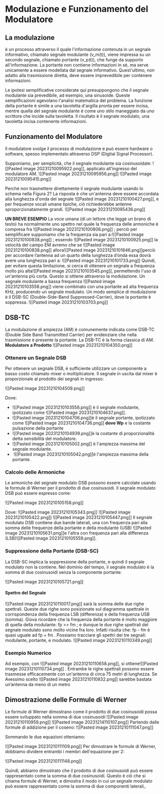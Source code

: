 # Modulazione e Funzionamento del Modulatore

## La **modulazione**

è un processo attraverso il quale l'informazione contenuta in un segnale informativo, chiamato segnale modulante \(v_m(t)\), viene impressa su un secondo segnale, chiamato portante \(v_p(t)\), che funge da supporto all'informazione. La portante non contiene informazioni in sé, ma serve unicamente a essere modellata dal segnale informativo. Quest'ultimo, non adatto alla trasmissione diretta, deve essere imprevedibile per contenere informazioni.

Le ipotesi semplificative considerate qui presuppongono che il segnale modulante sia prevedibile, ad esempio, una sinusoide. Queste semplificazioni agevolano l'analisi matematica del problema. La funzione della portante è simile a una tavoletta d'argilla pronta per essere incisa, mentre quella del segnale modulante è come uno stilo maneggiato da uno scrittore che incide sulla tavoletta. Il risultato è il segnale modulato, una tavoletta incisa contenente informazioni.

## Funzionamento del Modulatore

Il modulatore svolge il processo di modulazione e può essere hardware o software, spesso implementato attraverso DSP (Digital Signal Processor).

Supponiamo, per semplicità, che il segnale modulante sia cosinusoidale: ![[Pasted image 20231210095922.png]], applicato all'ingresso del modulatore AM.
![[Pasted image 20231210095956.png]]
![[Pasted image 20231210095415.png]]

Perché non trasmettere direttamente il segnale modulante usando lo schema nella Figura 2? La risposta è che un'antenna deve essere accordata alla lunghezza d'onda del segnale
![[Pasted image 20231210100427.png]], e per frequenze vocali umane tipiche, ciò richiederebbe antenne sproporzionatamente grandi.
![[Pasted image 20231210095436.png]]

**UN BREVE ESEMPIO**
La voce umana (di un lettore che legge un brano di testo) ha normalmente uno spettro nel quale la frequenza delle armoniche è compresa fra ![[Pasted image 20231210100808.png]] ; perciò per semplificare supponiamo che la frequenza sia pari a:![[Pasted image 20231210100838.png]] ; essendo  ![[Pasted image 20231210100925.png]] la velocità del campo EM avremo che se ![[Pasted image 20231210100838.png]] allora![[Pasted image 20231210101646.png]]perciò per accordare l’antenna ad un quarto della lunghezza d’onda essa dovrà avere una lunghezza pari a:
![[Pasted image 20231210101733.png]]
Quindi, per evitare questa limitazione, si cerca di ottenere un segnale a frequenza molto più alta![[Pasted image 20231210103545.png]], permettendo l'uso di un'antenna più corta. Questo si ottiene attraverso la modulazione. Un segnale modulante a bassa frequenza ![[Pasted image 20231210103558.png]] viene combinato con una portante ad alta frequenza KHz, producendo un segnale modulato. Un modo semplice di modulazione è il DSB-SC (Double-Side-Band Suppressed-Carrier), dove la portante è soppressa.
![[Pasted image 20231210103703.png]]

## DSB-TC

La modulazione di ampiezza (AM) è comunemente indicata come DSB-TC (Double Side Band Transmitted Carrier) per evidenziare che nella trasmissione è presente la portante. La DSB-TC è la forma classica di AM.
**Modulatore a Prodotto**
![[Pasted image 20231210104350.png]]

### Ottenere un Segnale DSB

Per ottenere un segnale DSB, è sufficiente utilizzare un componente a basso costo chiamato mixer o moltiplicatore. Il segnale in uscita dal mixer è proporzionale al prodotto dei segnali in ingresso:

![[Pasted image 20231210104509.png]]

Dove:

- ![[Pasted image 20231210103558.png]] è il segnale modulante, ipotizzato come ![[Pasted image 20231210104637.png]].
- ![[Pasted image 20231210104706.png]]è il segnale portante, ipotizzato come ![[Pasted image 20231210104736.png]]
**dove Wp** e la costante pulsazione della portante
- ![[Pasted image 20231210104939.png]]è la costante di proporzionalità detta sensibilità del modulatore.
- ![[Pasted image 20231210105002.png]]​ è l'ampiezza massima del segnale modulante.
- ​ ![[Pasted image 20231210105042.png]]è l'ampiezza massima della portante.

### Calcolo delle Armoniche

Le armoniche del segnale modulato DSB possono essere calcolate usando le formule di Werner per il prodotto di due cosinusoidi. Il segnale modulato DSB può essere espresso come:

![[Pasted image 20231210105158.png]]

Dove:
![[Pasted image 20231210105343.png]]
![[Pasted image 20231210105422.png]]
![[Pasted image 20231210105447.png]]
Il segnale modulato DSB contiene due bande laterali, una con frequenza pari alla somma delle frequenze della portante e della modulante (USB) ![[Pasted image 20231210105631.png]]e l'altra con frequenza pari alla differenza (LSB)![[Pasted image 20231210105559.png]].

### Suppressione della Portante (DSB-SC)

La DSB-SC implica la soppressione della portante, e quindi il segnale modulato non la contiene. Nel dominio del tempo, il segnale modulato è la somma di due cosinusoidi senza la componente portante:

![[Pasted image 20231210105721.png]]

#### Spettro del Segnale

![[Pasted image 20231210110017.png]]
sarà la somma delle due righe spettrali. Queste due righe sono posizionate sul diagramma spettrale in corrispondenza della frequenza LSB (differenza) e della frequenza USB (somma). Giova ricordare che la frequenza della portante è molto maggiore di quella della modulante: fp >> fm ; e dunque le due righe spettrali del segnale modulato sono molto vicine fra loro. Infatti risulta che:  fp - fm è quasi uguale ad fp + fm . Possiamo tracciare gli spettri dei tre segnali: modulante, portante, e modulato.
![[Pasted image 20231210110349.png]]

### Esempio Numerico

Ad esempio, con ![[Pasted image 20231210110658.png]], si ottiene![[Pasted image 20231210110734.png]] . Entrambe le righe spettrali possono essere trasmesse efficacemente con un'antenna di circa 75 metri di lunghezza. Se Avessimo scelto
![[Pasted image 20231210110832.png]]
 sarebbe bastata un’antenna da meno di un metro

## Dimostrazione delle Formule di Werner

Le formule di Werner dimostrano come il prodotto di due cosinusoidi possa essere sviluppato nella somma di due cosinusoidi
![[Pasted image 20231210110959.png]]
  ![[Pasted image 20231214110107.png]]
  Partendo dalle formule di addizione per il coseno:
![[Pasted image 20231210111047.png]]

Sommando le due equazioni otteniamo:

![[Pasted image 20231210111109.png]]
Per dimostrare le formule di Werner, dobbiamo dividere entrambi i membri dell'equazione per 2:

![[Pasted image 20231210111148.png]]

Quindi, abbiamo dimostrato che il prodotto di due cosinusoidi può essere rappresentato come la somma di due cosinusoidi. Questo è ciò che si chiama formule di Werner, e dimostra il modo in cui un segnale modulato può essere rappresentato come la somma di due componenti laterali,.
